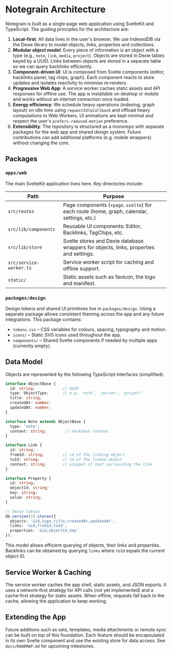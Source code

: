 # Notegrain Architecture

Notegrain is built as a single‑page web application using SvelteKit and TypeScript.  The guiding principles for the architecture are:

1. **Local‑first**: All data lives in the user's browser.  We use IndexedDB via the Dexie library to model objects, links, properties and collections.
2. **Modular object model**: Every piece of information is an object with a type (e.g., `note`, `link`, `media`, `project`).  Objects are stored in Dexie tables keyed by a UUID.  Links between objects are stored in a separate table so we can query backlinks efficiently.
3. **Component‑driven UI**: UI is composed from Svelte components (editor, backlinks panel, tag chips, graph).  Each component reacts to store updates and isolates reactivity to minimise re‑renders.
4. **Progressive Web App**: A service worker caches static assets and API responses for offline use.  The app is installable on desktop or mobile and works without an internet connection once loaded.
5. **Energy efficiency**: We schedule heavy operations (indexing, graph layout) on idle time using `requestIdleCallback` and offload heavy computations to Web Workers.  UI animations are kept minimal and respect the user's `prefers‑reduced‑motion` preference.
6. **Extensibility**: The repository is structured as a monorepo with separate packages for the web app and shared design system.  Future contributions can add additional platforms (e.g. mobile wrappers) without changing the core.

## Packages

### `apps/web`

The main SvelteKit application lives here.  Key directories include:

| Path | Purpose |
|---|---|
| `src/routes` | Page components (`+page.svelte`) for each route (home, graph, calendar, settings, etc.) |
| `src/lib/components` | Reusable UI components: Editor, Backlinks, TagChips, etc. |
| `src/lib/store` | Svelte stores and Dexie database wrappers for objects, links, properties and settings. |
| `src/service-worker.ts` | Service worker script for caching and offline support. |
| `static/` | Static assets such as favicon, the logo and manifest. |

### `packages/design`

Design tokens and shared UI primitives live in `packages/design`.  Using a separate package allows consistent theming across the app and any future integrations.  This package contains:

* `tokens.css` – CSS variables for colours, spacing, typography and motion.
* `icons/` – Static SVG icons used throughout the app.
* `components/` – Shared Svelte components if needed by multiple apps (currently empty).

## Data Model

Objects are represented by the following TypeScript interfaces (simplified):

```ts
interface ObjectBase {
  id: string;            // UUID
  type: ObjectType;      // e.g. 'note', 'person', 'project'
  title: string;
  createdAt: number;
  updatedAt: number;
}

interface Note extends ObjectBase {
  type: 'note';
  content: string;        // markdown content
}

interface Link {
  id: string;
  fromId: string;        // id of the linking object
  toId: string;          // id of the linked object
  context: string;       // snippet of text surrounding the link
}

interface Property {
  id: string;
  objectId: string;
  key: string;
  value: string;
}

// Dexie tables
db.version(1).stores({
  objects: '&id,type,title,createdAt,updatedAt',
  links: '&id,fromId,toId',
  properties: '&id,objectId,key'
});
```

This model allows efficient querying of objects, their links and properties.  Backlinks can be obtained by querying `links` where `toId` equals the current object ID.

## Service Worker & Caching

The service worker caches the app shell, static assets, and JSON exports.  It uses a network‑first strategy for API calls (not yet implemented) and a cache‑first strategy for static assets.  When offline, requests fall back to the cache, allowing the application to keep working.

## Extending the App

Future additions such as sets, templates, media attachments or remote sync can be built on top of this foundation.  Each feature should be encapsulated in its own Svelte component and use the existing store for data access.  See `docs/ROADMAP.md` for upcoming milestones.
